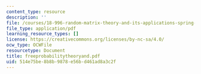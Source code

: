 ```yaml
---
content_type: resource
description: ''
file: /courses/18-996-random-matrix-theory-and-its-applications-spring-2004/514e75be8b8b9878e56bd461ad8a3c2f_freeprobabilitytheoryand.pdf
file_type: application/pdf
learning_resource_types: []
license: https://creativecommons.org/licenses/by-nc-sa/4.0/
ocw_type: OCWFile
resourcetype: Document
title: freeprobabilitytheoryand.pdf
uid: 514e75be-8b8b-9878-e56b-d461ad8a3c2f
---
```

